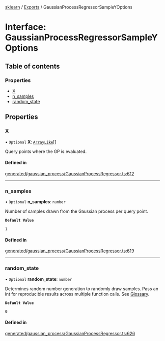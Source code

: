 [sklearn](../readme.md) / [Exports](../modules.md) / GaussianProcessRegressorSampleYOptions

# Interface: GaussianProcessRegressorSampleYOptions

## Table of contents

### Properties

- [X](GaussianProcessRegressorSampleYOptions.md#x)
- [n\_samples](GaussianProcessRegressorSampleYOptions.md#n_samples)
- [random\_state](GaussianProcessRegressorSampleYOptions.md#random_state)

## Properties

### X

• `Optional` **X**: [`ArrayLike`](../modules.md#arraylike)[]

Query points where the GP is evaluated.

#### Defined in

[generated/gaussian_process/GaussianProcessRegressor.ts:612](https://github.com/transitive-bullshit/scikit-learn-ts/blob/367336a/packages/sklearn/src/generated/gaussian_process/GaussianProcessRegressor.ts#L612)

___

### n\_samples

• `Optional` **n\_samples**: `number`

Number of samples drawn from the Gaussian process per query point.

**`Default Value`**

`1`

#### Defined in

[generated/gaussian_process/GaussianProcessRegressor.ts:619](https://github.com/transitive-bullshit/scikit-learn-ts/blob/367336a/packages/sklearn/src/generated/gaussian_process/GaussianProcessRegressor.ts#L619)

___

### random\_state

• `Optional` **random\_state**: `number`

Determines random number generation to randomly draw samples. Pass an int for reproducible results across multiple function calls. See [Glossary](../../glossary.html#term-random_state).

**`Default Value`**

`0`

#### Defined in

[generated/gaussian_process/GaussianProcessRegressor.ts:626](https://github.com/transitive-bullshit/scikit-learn-ts/blob/367336a/packages/sklearn/src/generated/gaussian_process/GaussianProcessRegressor.ts#L626)
